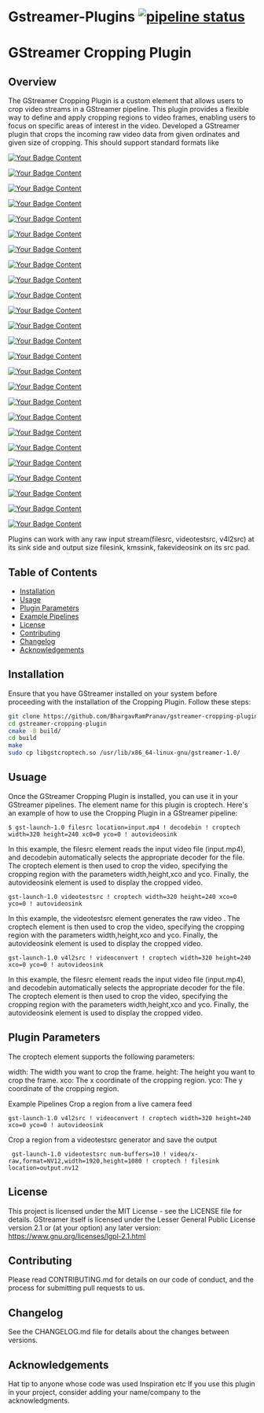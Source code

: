 
# Gstreamer-Plugins [![pipeline status](https://gitlab.freedesktop.org/gstreamer/gstreamer-rs/badges/main/pipeline.svg)](https://gitlab.freedesktop.org/gstreamer/gstreamer-rs/commits/main)

# GStreamer Cropping Plugin

## Overview

The GStreamer Cropping Plugin is a custom element that allows users to crop video streams in a GStreamer pipeline. This plugin provides a flexible way to define and apply cropping regions to video frames, enabling users to focus on specific areas of interest in the video.
Developed a GStreamer plugin that crops the incoming raw video data from given ordinates and given size of cropping. 
This should support standard formats like 
<p align="left">
  <a href="https://your-link-here" target="_blank">
    <img src="https://img.shields.io/badge/Format-RGBx-ff69b4" alt="Your Badge Content" />
  </a>
</p>
<p align="left">
  <a href="https://your-link-here" target="_blank">
    <img src="https://img.shields.io/badge/Format-YUY2-0000FF" alt="Your Badge Content" />
  </a>
</p>
<p align="left">
  <a href="https://your-link-here" target="_blank">
    <img src="https://img.shields.io/badge/Format-xRGB-FFA500" alt="Your Badge Content" />
  </a>
</p>
<p align="left">
  <a href="https://your-link-here" target="_blank">
    <img src="https://img.shields.io/badge/Format-BGRx-000000" alt="Your Badge Content" />
  </a>
</p>
<p align="left">
  <a href="https://your-link-here" target="_blank">
    <img src="https://img.shields.io/badge/Format-xBGR-FFFF00" alt="Your Badge Content" />
  </a>
</p>
<p align="left">
  <a href="https://your-link-here" target="_blank">
    <img src="https://img.shields.io/badge/Format-RGBA-FF0000" alt="Your Badge Content" />
  </a>
</p>
<p align="left">
  <a href="https://your-link-here" target="_blank">
    <img src="https://img.shields.io/badge/Format-ARGB-Color" alt="Your Badge Content" />
  </a>
</p>
<p align="left">
  <a href="https://your-link-here" target="_blank">
    <img src="https://img.shields.io/badge/Format-BGRA-800080" alt="Your Badge Content" />
  </a>
</p>
<p align="left">
  <a href="https://your-link-here" target="_blank">
    <img src="https://img.shields.io/badge/Format-ABGR-ff69b4" alt="Your Badge Content" />
  </a>
</p>
<p align="left">
  <a href="https://your-link-here" target="_blank">
    <img src="https://img.shields.io/badge/Format-RGB-A52A2A" alt="Your Badge Content" />
  </a>
</p>
<p align="left">
  <a href="https://your-link-here" target="_blank">
    <img src="https://img.shields.io/badge/Format-BGR-808080" alt="Your Badge Content" />
  </a>
</p>
<p align="left">
  <a href="https://your-link-here" target="_blank">
    <img src="https://img.shields.io/badge/Format-AYUV-Color" alt="Your Badge Content" />
  </a>
</p>
<p align="left">
  <a href="https://your-link-here" target="_blank">
    <img src="https://img.shields.io/badge/Format-YVYU-0000FF" alt="Your Badge Content" />
  </a>
</p>
<p align="left">
  <a href="https://your-link-here" target="_blank">
    <img src="https://img.shields.io/badge/Format-UYVY-A52A2A" alt="Your Badge Content" />
  </a>
</p>
<p align="left">
  <a href="https://your-link-here" target="_blank">
    <img src="https://img.shields.io/badge/Format-I420-FF0000" alt="Your Badge Content" />
  </a>
</p>
<p align="left">
  <a href="https://your-link-here" target="_blank">
    <img src="https://img.shields.io/badge/Format-YV12-FFC0CB" alt="Your Badge Content" />
  </a>
</p>
<p align="left">
  <a href="https://your-link-here" target="_blank">
    <img src="https://img.shields.io/badge/Format-RGB16-FFA500" alt="Your Badge Content" />
  </a>
</p>
<p align="left">
  <a href="https://your-link-here" target="_blank">
    <img src="https://img.shields.io/badge/Format-RGB15-Color" alt="Your Badge Content" />
  </a>
</p>
<p align="left">
  <a href="https://your-link-here" target="_blank">
    <img src="https://img.shields.io/badge/Format-GRAY8-808080" alt="Your Badge Content" />
  </a>
</p>
<p align="left">
  <a href="https://your-link-here" target="_blank">
    <img src="https://img.shields.io/badge/Format-NV12-FFFF00" alt="Your Badge Content" />
  </a>
</p>
<p align="left">
  <a href="https://your-link-here" target="_blank">
    <img src="https://img.shields.io/badge/Format-NV16-800080" alt="Your Badge Content" />
  </a>
</p>
<p align="left">
  <a href="https://your-link-here" target="_blank">
    <img src="https://img.shields.io/badge/Format-NV24-Color" alt="Your Badge Content" />
  </a>
</p>
<p align="left">
  <a href="https://your-link-here" target="_blank">
    <img src="https://img.shields.io/badge/Format-NV21-000000" alt="Your Badge Content" />
  </a>
</p>
<p align="left">
  <a href="https://your-link-here" target="_blank">
    <img src="https://img.shields.io/badge/Format-GRAY16_LE-808080" alt="Your Badge Content" />
  </a>
</p>
<p align="left">
  <a href="https://your-link-here" target="_blank">
    <img src="https://img.shields.io/badge/Format-GRAY16_BE-808080" alt="Your Badge Content" />
  </a>
</p>

Plugins can work with any raw input stream(filesrc, videotestsrc, v4l2src) at its sink side and output size filesink, kmssink, fakevideosink on its src pad.

## Table of Contents

- [Installation](#installation)
- [Usage](#usage)
- [Plugin Parameters](#plugin-parameters)
- [Example Pipelines](#example-pipelines)
- [License](#license)
- [Contributing](#contributing)
- [Changelog](#changelog)
- [Acknowledgements](#acknowledgements)

## Installation

Ensure that you have GStreamer installed on your system before proceeding with the installation of the Cropping Plugin. Follow these steps:

```bash
git clone https://github.com/BhargavRamPranav/gstreamer-cropping-plugin.git
cd gstreamer-cropping-plugin
cmake -B build/
cd build
make
sudo cp libgstcroptech.so /usr/lib/x86_64-linux-gnu/gstreamer-1.0/
```

## Usuage

Once the GStreamer Cropping Plugin is installed, you can use it in your GStreamer pipelines. The element name for this plugin is croptech. Here's an example of how to use the Cropping Plugin in a GStreamer pipeline:

```console
$ gst-launch-1.0 filesrc location=input.mp4 ! decodebin ! croptech width=320 height=240 xc0=0 yco=0 ! autovideosink
```
In this example, the filesrc element reads the input video file (input.mp4), and decodebin automatically selects the appropriate decoder for the file. The croptech element is then used to crop the video, specifying the cropping region with the parameters width,height,xco and yco. Finally, the autovideosink element is used to display the cropped video.

```console
gst-launch-1.0 videotestsrc ! croptech width=320 height=240 xco=0 yco=0 ! autovideosink
```
In this example, the videotestsrc element generates the raw video . The croptech element is then used to crop the video, specifying the cropping region with the parameters width,height,xco and yco. Finally, the autovideosink element is used to display the cropped video.

```console
gst-launch-1.0 v4l2src ! videoconvert ! croptech width=320 height=240 xco=0 yco=0 ! autovideosink
```
In this example, the filesrc element reads the input video file (input.mp4), and decodebin automatically selects the appropriate decoder for the file. The croptech element is then used to crop the video, specifying the cropping region with the parameters width,height,xco and yco. Finally, the autovideosink element is used to display the cropped video.


## Plugin Parameters
The croptech element supports the following parameters:

width: The width you want to crop the frame.
height: The height you want to crop the frame.
xco: The x coordinate of the cropping region.
yco: The y coordinate of the cropping region.


Example Pipelines
Crop a region from a live camera feed
```console
gst-launch-1.0 v4l2src ! videoconvert ! croptech width=320 height=240 xco=0 yco=0 ! autovideosink
```

Crop a region from a videotestsrc generator and save the output
```console
 gst-launch-1.0 videotestsrc num-buffers=10 ! video/x-raw,format=NV12,width=1920,height=1080 ! croptech ! filesink location=output.nv12
```

## License
This project is licensed under the MIT License - see the LICENSE file for details.
GStreamer itself is licensed under the Lesser General Public License version 2.1 or (at your option) any later version: https://www.gnu.org/licenses/lgpl-2.1.html

## Contributing
Please read CONTRIBUTING.md for details on our code of conduct, and the process for submitting pull requests to us.

## Changelog
See the CHANGELOG.md file for details about the changes between versions.

## Acknowledgements
Hat tip to anyone whose code was used
Inspiration
etc
If you use this plugin in your project, consider adding your name/company to the acknowledgments.



